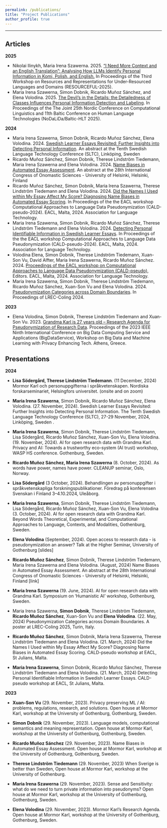 ```yaml
---
permalink: /publications/
title: "Project Publications"
author_profile: true
---
```


------
## Articles

**2025**
* Nikolai Ilinykh, Maria Irena Szawerna. 2025. [“I Need More Context and an English Translation”: Analysing How LLMs Identify Personal Information in Komi, Polish, and English.](https://hdl.handle.net/10062/107129) In Proceedings of the Third Workshop on Resources and Representations for Under-Resourced Languages and Domains (RESOURCEFUL-2025).
* Maria Irena Szawerna, Simon Dobnik, Ricardo Muñoz Sánchez, and Elena Volodina. 2025. [The Devil’s in the Details: the Detailedness of Classes Influences Personal Information Detection and Labeling](https://hdl.handle.net/10062/107263). In Proceedings of the The Joint 25th Nordic Conference on Computational Linguistics and 11th Baltic Conference on Human Language Technologies (NoDaLiDa/Baltic-HLT 2025).


**2024**
* Maria Irena Szawerna, Simon Dobnik, Ricardo Muñoz Sánchez, Elena Volodina. 2024. [Swedish Learner Essays Revisited: Further Insights into Detecting Personal Information](https://sltc2024.github.io/abstracts/szawerna.pdf). An abstract at the Tenth Swedish Language Technology Conference (SLTC), Linköping, Sweden
* Ricardo Muñoz Sánchez, Simon Dobnik, Therese Lindström Tiedemann, Maria Irena Szawerna and Elena Volodina. 2024. [Name Biases in Automated Essay Assessment](https://researchportal.helsinki.fi/en/publications/name-biases-in-automated-essay-assessment-poster-presentation). An abstract at the 28th International Congress of Onomastic Sciences - University of Helsinki, Helsinki, Finland 
* Ricardo Muñoz Sánchez, Simon Dobnik, Maria Irena Szawerna, Therese Lindström Tiedemann and Elena Volodina. 2024. [Did the Names I Used within My Essay Affect My Score? Diagnosing Name Biases in Automated Essay Scoring](https://aclanthology.org/2024.caldpseudo-1.10/). In Proceedings of the the EACL workshop Computational Approaches to Language Data Pseudonymization (CALD-pseudo-2024). EACL, Malta, 2024. Association for Language Technology. 
* Maria Irena Szawerna, Simon Dobnik, Ricardo Muñoz Sánchez, Therese Lindström Tiedemann and Elena Volodina. 2024. [Detecting Personal Identifiable Information in Swedish Learner Essays](https://aclanthology.org/2024.caldpseudo-1.7/). In Proceedings of the the EACL workshop Computational Approaches to Language Data Pseudonymization (CALD-pseudo-2024). EACL, Malta, 2024. Association for Language Technology.
* Volodina Elena, Simon Dobnik, Therese Lindström Tiedemann, Xuan-Son Vu, David Alfter, Maria Irena Szawerna, Ricardo Muñoz Sánchez. 2024. [Proceedings of the EACL workshop on Computational Approaches to Language Data Pseudonymization (CALD-pseudo)](https://aclanthology.org/2024.caldpseudo-1.0/), Editors. EACL, Malta, 2024. Association for Language Technology.
* Maria Irena Szawerna, Simon Dobnik, Therese Lindström Tiedemann, Ricardo Muñoz Sánchez, Xuan-Son Vu and Elena Volodina. 2024. [Pseudonymization Categories across Domain Boundaries](https://aclanthology.org/2024.lrec-main.1164/). In Proceedings of LREC-Coling 2024.


**2023**

* Elena Volodina, Simon Dobnik, Therese Lindström Tiedemann and Xuan-Son Vu. 2023. [Grandma Karl is 27 years old – Research Agenda for Pseudonymization of Research Data](https://conferences.computer.org/cisosepub/pdfs/BigDataService2023-6X6dTK9dbY3khFk7JNapTA/337900a229/337900a229.pdf). Proceedings of the 2023 IEEE Ninth International Conference on Big Data Computing Service and Applications (BigDataService), Workshop on Big Data and Machine Learning with Privacy Enhancing Tech. Athens, Greece.


## Presentations

**2024**

* **Lisa Södergård, Therese Lindström Tiedemann**. (11 December, 2024) Mormor Karl och personuppgifterna i språkvetenskapen. Nordiska forskarseminariet, Helsingfors universitet. (onsite and on zoom)

* **Maria Irena Szawerna**, Simon Dobnik, Ricardo Muñoz Sánchez, Elena Volodina. (27. November, 2024). Swedish Learner Essays Revisited: Further Insights into Detecting Personal Information.
The Tenth Swedish Language Technology Conference (SLTC), 27-29 November, 2024, Linköping, Sweden .

* **Maria Irena Szawerna**, Simon Dobnik, Therese Lindström Tiedemann, Lisa Södergård, Ricardo Muñoz Sánchez, Xuan-Son Vu, Elena Volodina. (19. November, 2024). AI for open research data with Grandma Karl. Privacy and AI: Towards a trustworthy eco-system (AI trust) workshop, WASP HS conference. Gothenburg, Sweden. 

* **Ricardo Muñoz Sánchez, Maria Irena Szawerna** (8. October, 2024). As words have power, names have power. CLEANUP seminar, Oslo, Norway.   

* **Lisa Södergård** (3 October, 2024). Behandlingen av personuppgifter i språkvetenskapliga forskningspublikationer. Föredrag på konferensen Svenskan i Finland 3–4.10.2024, Uleåborg.

* **Maria Irena Szawerna**, Simon Dobnik, Therese Lindström Tiedemann, Lisa Södergård, Ricardo Muñoz Sánchez, Xuan-Son Vu, Elena Volodina (3. October, 2024). AI for open research data with Grandma Karl. Beyond Words Theoretical, Experimental, and Computational Approaches to Language, Contexts, and Modalities, Gothenburg, Sweden.

* **Elena Volodina** (September, 2024). Open access to research data - is pseudonymization an answer? Talk at the Higher Seminar, University of Gothenburg [slides]

* **Ricardo Muñoz Sánchez**, Simon Dobnik, Therese Lindström Tiedemann, Maria Irena Szawerna and Elena Volodina. (August, 2024) Name Biases in Automated Essay Assessment. An abstract at the 28th International Congress of Onomastic Sciences - University of Helsinki, Helsinki, Finland [link]

* **Maria Irena Szawerna** (19. June, 2024). AI for open research data with Grandma Karl. Symposium on ‘Humanistic AI’ workshop, Gothenburg, Sweden.

* Maria Irena Szawerna, **Simon Dobnik**, Therese Lindström Tiedemann, **Ricardo Muñoz Sánchez**, Xuan-Son Vu and **Elena Volodina**. (22. May, 2024) Pseudonymization Categories across Domain Boundaries. A poster at LREC-Coling 2025, Turin, Italy.

* **Ricardo Muñoz Sánchez**, Simon Dobnik, Maria Irena Szawerna, Therese Lindström Tiedemann and Elena Volodina. (21. March, 2024) Did the Names I Used within My Essay Affect My Score? Diagnosing Name Biases in Automated Essay Scoring. CALD-pseudo workshop at EACL, St Julians, Malta.

* **Maria Irena Szawerna**, Simon Dobnik, Ricardo Muñoz Sánchez, Therese Lindström Tiedemann and Elena Volodina. (21. March, 2024) Detecting Personal Identifiable Information in Swedish Learner Essays. CALD-pseudo workshop at EACL, St Julians, Malta.


**2023**

* **Xuan-Son Vu** (29. November, 2023). Privacy preserving ML / AI: problems, regulations, research, and solutions.  Open house at Mormor Karl, workshop at the University of Gothenburg, Gothenburg, Sweden.

* **Simon Dobnik** (29. November, 2023). Language models, computational semantics and meaning representation.  Open house at Mormor Karl, workshop at the University of Gothenburg, Gothenburg, Sweden.

* **Ricardo Muñoz Sánchez** (29. November, 2023). Name Biases in Automated Essay Assessment.  Open house at Mormor Karl, workshop at the University of Gothenburg, Gothenburg, Sweden.

* **Therese Lindström Tiedemann** (29. November, 2023) When Sverige is better than Sweden, Open house at Mormor Karl, workshop at the University of Gothenburg.

* **Maria Irena Szawerna** (29. November, 2023). Sense and Sensitivity: what do we need to turn private information into pseudonyms? Open house at Mormor Karl, workshop at the University of Gothenburg, Gothenburg, Sweden.

* **Elena Volodina** (29. November, 2023). Mormor Karl’s Research Agenda.  Open house at Mormor Karl, workshop at the University of Gothenburg, Gothenburg, Sweden.



<!-- // TODO - Add texbib support -->

